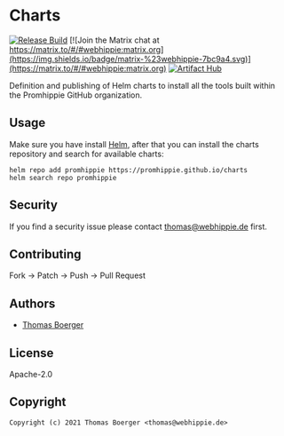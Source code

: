 # Charts

[![Release Build](https://github.com/promhippie/charts/workflows/release/badge.svg)](https://github.com/promhippie/charts/actions?query=workflow%3Arelease) [![Join the Matrix chat at https://matrix.to/#/#webhippie:matrix.org](https://img.shields.io/badge/matrix-%23webhippie-7bc9a4.svg)](https://matrix.to/#/#webhippie:matrix.org) [![Artifact Hub](https://img.shields.io/endpoint?url=https://artifacthub.io/badge/repository/promhippie)](https://artifacthub.io/packages/search?repo=promhippie)

Definition and publishing of Helm charts to install all the tools built within
the Promhippie GitHub organization.

## Usage

Make sure you have install [Helm](https://helm.sh), after that you can install
the charts repository and search for available charts:

```console
helm repo add promhippie https://promhippie.github.io/charts
helm search repo promhippie
```

## Security

If you find a security issue please contact [thomas@webhippie.de](mailto:thomas@webhippie.de) first.

## Contributing

Fork -> Patch -> Push -> Pull Request

## Authors

-   [Thomas Boerger](https://github.com/tboerger)

## License

Apache-2.0

## Copyright

```console
Copyright (c) 2021 Thomas Boerger <thomas@webhippie.de>
```
